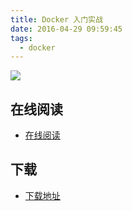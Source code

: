```yaml
---
title: Docker 入门实战
date: 2016-04-29 09:59:45
tags:
  - docker
---
```


![](http://ww1.sinaimg.cn/large/841aea59jw1f3dd76itxyj20go0m840p.jpg)

<!--more-->

## 在线阅读 ##

+ [在线阅读](http://yuedu.baidu.com/ebook/d817967416fc700abb68fca1)

## 下载 ##

+ [下载地址](http://yuedu.baidu.com/ebook/d817967416fc700abb68fca1)

